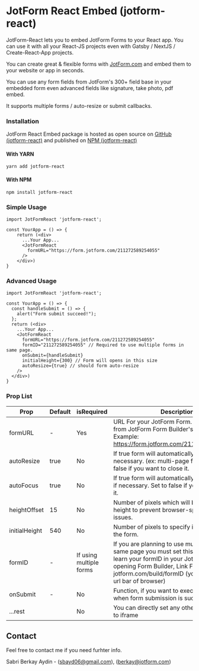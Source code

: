 # JotForm React Embed (jotform-react)

JotForm-React lets you to embed JotForm Forms to your React app. You can use it with all your React-JS projects even with Gatsby / NextJS / Create-React-App projects.

You can create great & flexible forms with [JotForm.com](https://www.jotform.com "JotForm's Homepage")
 and embed them to your website or app in seconds. 

You can use any form fields from JotForm's 300+ field base in your embedded form even advanced fields like signature, take photo, pdf embed.

It supports multiple forms / auto-resize or submit callbacks.
### Installation
JotForm React Embed package is hosted as open source on [GitHub (jotform-react)](https://github.com/sbayd/jotform-react) and published on [NPM (jotform-react)](https://www.npmjs.com/package/jotform-react)

#### With YARN
```
yarn add jotform-react
```

#### With NPM

```
npm install jotform-react
```

### Simple Usage
```JSX
import JotFormReact 'jotform-react';

const YourApp = () => {
    return (<div>
      ...Your App...
      <JotFormReact
        formURL="https://form.jotform.com/211272589254055"
      />
    </div>)
}

```

### Advanced Usage
```JSX
import JotFormReact 'jotform-react';

const YourApp = () => {
  const handleSubmit = () => {
    alert("Form submit succeed!");
  };
  return (<div>
    ...Your App...
    <JotFormReact
      formURL="https://form.jotform.com/211272589254055"
      formID="211272589254055" // Required to use multiple forms in same page.
      onSubmit={handleSubmit}
      initialHeight={300} // Form will opens in this size
      autoResize={true} // should form auto-resize
    />
  </div>)
}
```

### Prop List

| Prop          | Default | isRequired              | Description                                                                                                                                                                                                                                 |
|---------------|---------|-------------------------|---------------------------------------------------------------------------------------------------------------------------------------------------------------------------------------------------------------------------------------------|
| formURL       | -       | Yes                     | URL For your JotForm Form.  You can get it from JotForm Form Builder's Publish page. Example: https://form.jotform.com/211272589254055                                                                                                      |
| autoResize    | true    | No                      | If true form will automatically resize if necessary. (ex: multi-page forms) Set to false if you want to close it.                                                                                                                           |
| autoFocus     | true    | No                      | If true form will automatically scroll into view if necessary. Set to false if you want to close it.                                                                                                                                        |
| heightOffset  | 15      | No                      | Number of pixels which will be added to form height to prevent browser-specific scroll issues.                                                                                                                                              |
| initialHeight | 540     | No                      | Number of pixels to specify initial height of the form.                                                                                                                                                                                     |
| formID        | -       | If using multiple forms | If you are planning to use multiple forms in same page you must set this value. You can learn your formID in your JotForm link. After opening Form Builder, Link Format is: jotform.com/build/formID (you can see it in url bar of browser) |
| onSubmit      | -       | No                      | Function, if you want to execute a callback when form submission is succeed.                                                                                                                                                                |
| ...rest       |         | No                      | You can directly set any other prop like style to iframe                                                                                                                                                                                    |



## Contact

Feel free to contact me if you need furhter info.

Sabri Berkay Aydin - (sbayd06@gmail.com), (berkay@jotform.com)